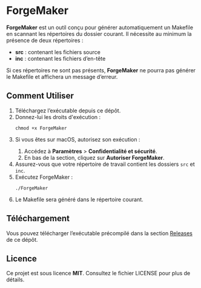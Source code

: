 <!DOCTYPE html>
<html lang="fr">
<body>
    <h1>ForgeMaker</h1>
    <p><strong>ForgeMaker</strong> est un outil conçu pour générer automatiquement un Makefile en scannant les répertoires du dossier courant. Il nécessite au minimum la présence de deux répertoires :</p>
    <ul>
        <li><strong>src</strong> : contenant les fichiers source</li>
        <li><strong>inc</strong> : contenant les fichiers d’en-tête</li>
    </ul>
    <p>Si ces répertoires ne sont pas présents, <strong>ForgeMaker</strong> ne pourra pas générer le Makefile et affichera un message d’erreur.</p>
    <h2>Comment Utiliser</h2>
    <ol>
        <li>Téléchargez l’exécutable depuis ce dépôt.</li>
        <li>Donnez-lui les droits d'exécution :</li>
        <pre><code>chmod +x ForgeMaker</code></pre>
        <li>Si vous êtes sur macOS, autorisez son exécution :</li>
        <ol>
            <li>Accédez à <strong>Paramètres</strong> > <strong>Confidentialité et sécurité</strong>.</li>
            <li>En bas de la section, cliquez sur <strong>Autoriser ForgeMaker</strong>.</li>
        </ol>
        <li>Assurez-vous que votre répertoire de travail contient les dossiers <code>src</code> et <code>inc</code>.</li>
        <li>Exécutez ForgeMaker :</li>
        <pre><code>./ForgeMaker <Répertoire_fichiers_header> <Répertoire_fichiers_source></code></pre>
        <li>Le Makefile sera généré dans le répertoire courant.</li>
    </ol>
    <h2>Téléchargement</h2>
    <p>Vous pouvez télécharger l’exécutable précompilé dans la section <a href="releases">Releases</a> de ce dépôt.</p>
    <h2>Licence</h2>
    <p>Ce projet est sous licence <strong>MIT</strong>. Consultez le fichier LICENSE pour plus de détails.</p>
</body>
</html>
